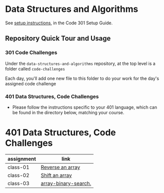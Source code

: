 # Data Structures and Algorithms

See [setup instructions](https://codefellows.github.io/setup-guide/code-301/3-code-challenges), in the Code 301 Setup Guide.

## Repository Quick Tour and Usage

### 301 Code Challenges

Under the `data-structures-and-algorithms` repository, at the top level is a folder called `code-challenges`

Each day, you'll add one new file to this folder to do your work for the day's assigned code challenge

### 401 Data Structures, Code Challenges

- Please follow the instructions specific to your 401 language, which can be found in the directory below, matching your course.



# 401 Data Structures, Code Challenges

| assignment     | link                                                               | 
| --------       | ----------                                                         | 
| class-01       | [Reverse an array](https://github.com/dana-younis/data-structures-and-algorithms/blob/master/code-challenges/arrayReverse/README.md)                                        |
| class-02        | [Shift an array](https://github.com/dana-younis/data-structures-and-algorithms/blob/master/code-challenges/arrayReverse/README.md)                                               |
| class-03        | [array-binary-search.](https://github.com/dana-younis/data-structures-and-algorithms/blob/master/code-challenges/arrayBinarySearch/README.md)                                   |